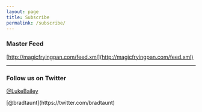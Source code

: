 ```yaml
---
layout: page
title: Subscribe
permalink: /subscribe/
---
```


### Master Feed

<p></p>

[http://magicfryingpan.com/feed.xml](http://magicfryingpan.com/feed.xml)

---

### Follow us on Twitter

<p></p>

[@LukeBailey](https://twitter.com/LukeBailey)
<p></p>
[@bradtaunt](https://twitter.com/bradtaunt)
